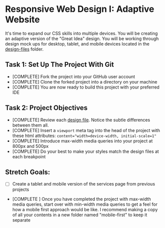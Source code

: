 # Responsive Web Design I: Adaptive Website

It's time to expand our CSS skills into multiple devices.  You will be creating an adaptive version of the "Great Idea" design. You will be working through design mock ups for desktop, tablet, and mobile devices located in the [design-files](design-files) folder. 

## Task 1: Set Up The Project With Git

* [COMPLETE] Fork the project into your GitHub user account
* [COMPLETE] Clone the forked project into a directory on your machine
* [COMPLETE] You are now ready to build this project with your preferred IDE

## Task 2: Project Objectives

* [COMPLETE] Review each [design file](design-files).  Notice the subtle differences between them all. 
* [COMPLETE] Insert a `viewport` meta tag into the head of the project with these html attributes: `content="width=device-width, initial-scale=1"`
* [COMPLETE] Introduce max-width media queries into your project at 800px and 500px  
* [COMPLETE] Do your best to make your styles match the design files at each breakpoint 

## Stretch Goals: 
* [ ] Create a tablet and mobile version of the services page from previous projects
* [COMPLETE ] Once you have completed the project with max-width media queries, start over with min-width media queries to get a feel for how a mobile first approach would be like.  I recommend making a copy of all your contents in a new folder named "mobile-first" to keep it separate



